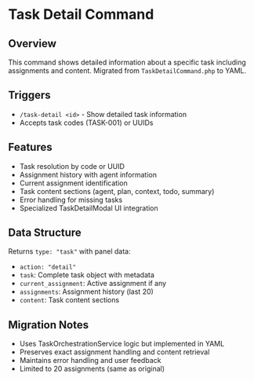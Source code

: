 # Task Detail Command

## Overview
This command shows detailed information about a specific task including assignments and content. Migrated from `TaskDetailCommand.php` to YAML.

## Triggers
- `/task-detail <id>` - Show detailed task information
- Accepts task codes (TASK-001) or UUIDs

## Features
- Task resolution by code or UUID
- Assignment history with agent information
- Current assignment identification
- Task content sections (agent, plan, context, todo, summary)
- Error handling for missing tasks
- Specialized TaskDetailModal UI integration

## Data Structure
Returns `type: "task"` with panel data:
- `action: "detail"`
- `task`: Complete task object with metadata
- `current_assignment`: Active assignment if any
- `assignments`: Assignment history (last 20)
- `content`: Task content sections

## Migration Notes
- Uses TaskOrchestrationService logic but implemented in YAML
- Preserves exact assignment handling and content retrieval
- Maintains error handling and user feedback
- Limited to 20 assignments (same as original)